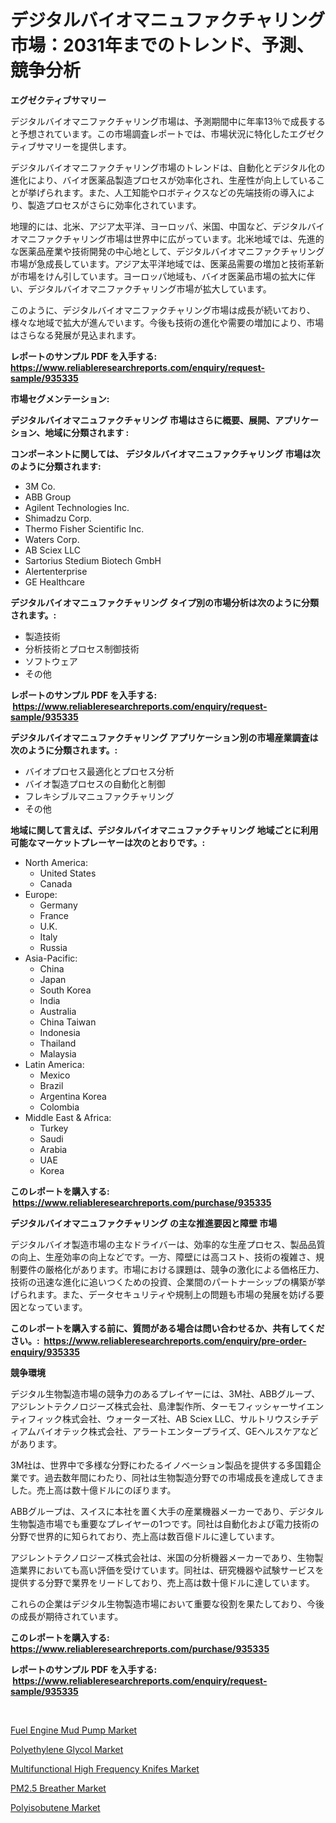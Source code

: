 <p><h1>デジタルバイオマニュファクチャリング市場：2031年までのトレンド、予測、競争分析</h1></p><p><strong>エグゼクティブサマリー</strong></p>
<p><p>デジタルバイオマニファクチャリング市場は、予測期間中に年率13％で成長すると予想されています。この市場調査レポートでは、市場状況に特化したエグゼクティブサマリーを提供します。</p><p>デジタルバイオマニファクチャリング市場のトレンドは、自動化とデジタル化の進化により、バイオ医薬品製造プロセスが効率化され、生産性が向上していることが挙げられます。また、人工知能やロボティクスなどの先端技術の導入により、製造プロセスがさらに効率化されています。</p><p>地理的には、北米、アジア太平洋、ヨーロッパ、米国、中国など、デジタルバイオマニファクチャリング市場は世界中に広がっています。北米地域では、先進的な医薬品産業や技術開発の中心地として、デジタルバイオマニファクチャリング市場が急成長しています。アジア太平洋地域では、医薬品需要の増加と技術革新が市場をけん引しています。ヨーロッパ地域も、バイオ医薬品市場の拡大に伴い、デジタルバイオマニファクチャリング市場が拡大しています。</p><p>このように、デジタルバイオマニファクチャリング市場は成長が続いており、様々な地域で拡大が進んでいます。今後も技術の進化や需要の増加により、市場はさらなる発展が見込まれます。</p></p>
<p><strong>レポートのサンプル PDF を入手する: <a href="https://www.reliableresearchreports.com/enquiry/request-sample/935335">https://www.reliableresearchreports.com/enquiry/request-sample/935335</a></strong></p>
<p><strong>市場セグメンテーション:</strong></p>
<p><strong> デジタルバイオマニュファクチャリング 市場はさらに概要、展開、アプリケーション、地域に分類されます :</strong></p>
<p><strong>コンポーネントに関しては、 デジタルバイオマニュファクチャリング 市場は次のように分類されます: &nbsp;</strong></p>
<p><ul><li>3M Co.</li><li>ABB Group</li><li>Agilent Technologies Inc.</li><li>Shimadzu Corp.</li><li>Thermo Fisher Scientific Inc.</li><li>Waters Corp.</li><li>AB Sciex LLC</li><li>Sartorius Stedium Biotech GmbH</li><li>Alertenterprise</li><li>GE Healthcare</li></ul></p>
<p><strong> デジタルバイオマニュファクチャリング タイプ別の市場分析は次のように分類されます。:</strong></p>
<p><ul><li>製造技術</li><li>分析技術とプロセス制御技術</li><li>ソフトウェア</li><li>その他</li></ul></p>
<p><strong>レポートのサンプル PDF を入手する: &nbsp;<a href="https://www.reliableresearchreports.com/enquiry/request-sample/935335">https://www.reliableresearchreports.com/enquiry/request-sample/935335</a></strong></p>
<p><strong> デジタルバイオマニュファクチャリング アプリケーション別の市場産業調査は次のように分類されます。:</strong></p>
<p><ul><li>バイオプロセス最適化とプロセス分析</li><li>バイオ製造プロセスの自動化と制御</li><li>フレキシブルマニュファクチャリング</li><li>その他</li></ul></p>
<p><strong>地域に関して言えば、デジタルバイオマニュファクチャリング 地域ごとに利用可能なマーケットプレーヤーは次のとおりです。:</strong></p>
<p><ul>
    <li>
        North America:
        <ul>
            <li>United States</li>
            <li>Canada</li>
        </ul>
    </li>
    <li>
        Europe:
        <ul>
            <li>Germany</li>
            <li>France</li>
            <li>U.K.</li>
            <li>Italy</li>
            <li>Russia</li>
        </ul>
    </li>
    <li>
        Asia-Pacific:
        <ul>
            <li>China</li>
            <li>Japan</li>
            <li>South Korea</li>
            <li>India</li>
            <li>Australia</li>
            <li>China Taiwan</li>
            <li>Indonesia</li>
            <li>Thailand</li>
            <li>Malaysia</li>
        </ul>
    </li>
    <li>
        Latin America:
        <ul>
            <li>Mexico</li>
            <li>Brazil</li>
            <li>Argentina Korea</li>
            <li>Colombia</li>
        </ul>
    </li>
    <li>
        Middle East & Africa:
        <ul>
            <li>Turkey</li>
            <li>Saudi</li>
            <li>Arabia</li>
            <li>UAE</li>
            <li>Korea</li>
        </ul>
    </li>
    </ul></p>
<p><strong>このレポートを購入する: &nbsp;<a href="https://www.reliableresearchreports.com/purchase/935335">https://www.reliableresearchreports.com/purchase/935335</a></strong></p>
<p><strong>デジタルバイオマニュファクチャリング の主な推進要因と障壁 市場</strong></p>
<p><p>デジタルバイオ製造市場の主なドライバーは、効率的な生産プロセス、製品品質の向上、生産効率の向上などです。一方、障壁には高コスト、技術の複雑さ、規制要件の厳格化があります。市場における課題は、競争の激化による価格圧力、技術の迅速な進化に追いつくための投資、企業間のパートナーシップの構築が挙げられます。また、データセキュリティや規制上の問題も市場の発展を妨げる要因となっています。</p></p>
<p><strong>このレポートを購入する前に、質問がある場合は問い合わせるか、共有してください。:&nbsp; <a href="https://www.reliableresearchreports.com/enquiry/pre-order-enquiry/935335">https://www.reliableresearchreports.com/enquiry/pre-order-enquiry/935335</a></strong></p>
<p><strong>競争環境</strong></p>
<p><p>デジタル生物製造市場の競争力のあるプレイヤーには、3M社、ABBグループ、アジレントテクノロジーズ株式会社、島津製作所、ターモフィッシャーサイエンティフィック株式会社、ウォーターズ社、AB Sciex LLC、サルトリウスシチディアムバイオテック株式会社、アラートエンタープライズ、GEヘルスケアなどがあります。</p><p>3M社は、世界中で多様な分野にわたるイノベーション製品を提供する多国籍企業です。過去数年間にわたり、同社は生物製造分野での市場成長を達成してきました。売上高は数十億ドルにのぼります。</p><p>ABBグループは、スイスに本社を置く大手の産業機器メーカーであり、デジタル生物製造市場でも重要なプレイヤーの1つです。同社は自動化および電力技術の分野で世界的に知られており、売上高は数百億ドルに達しています。</p><p>アジレントテクノロジーズ株式会社は、米国の分析機器メーカーであり、生物製造業界においても高い評価を受けています。同社は、研究機器や試験サービスを提供する分野で業界をリードしており、売上高は数十億ドルに達しています。</p><p>これらの企業はデジタル生物製造市場において重要な役割を果たしており、今後の成長が期待されています。</p></p>
<p><strong>このレポートを購入する: &nbsp; <a href="https://www.reliableresearchreports.com/purchase/935335">https://www.reliableresearchreports.com/purchase/935335</a></strong></p>
<p><strong>レポートのサンプル PDF を入手する: &nbsp;<a href="https://www.reliableresearchreports.com/enquiry/request-sample/935335">https://www.reliableresearchreports.com/enquiry/request-sample/935335</a></strong><strong></strong></p>
<p>&nbsp;</p>
<p><p><a href="https://sulfuric-clavicle-d39.notion.site/Fuel-Engine-Mud-Pump-Market-A-Comprehensive-Report-of-its-Market-Share-Growth-Trends-2024-2031-5d2d58161f124c648d385a35d9a161c7">Fuel Engine Mud Pump Market</a></p><p><a href="https://view.publitas.com/reportprime-1/polyethylene-glycol-market-size-share-trends-analysis-report-by-application-regional-outlook-competitive-strategies-and-segment-forecasts-2024-2031/">Polyethylene Glycol Market</a></p><p><a href="https://automatic-knee-4c7.notion.site/Decoding-the-Multifunctional-High-Frequency-Knifes-Market-A-Deep-Dive-into-the-Latest-Market-Trends-dec4e82f440f4beb86d83b39eec260db">Multifunctional High Frequency Knifes Market</a></p><p><a href="https://automatic-knee-4c7.notion.site/PM2-5-Breather-Market-Provides-Detailed-Segmentation-of-this-Market-based-on-Type-Application-and--4906a69446d949c58cf9777024fba3f7">PM2.5 Breather Market</a></p><p><a href="https://view.publitas.com/reportprime-1/polyisobutene-market-research-report-unlocks-analysis-on-the-market-financial-status-market-size-and-market-revenue-upto-2031/">Polyisobutene Market</a></p></p>